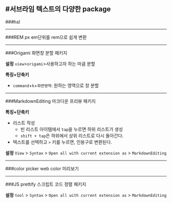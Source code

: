 

#서브라임 텍스트의 다양한 package
---
###hsl

---
###REM px
em단위를 rem으로 쉽게 변환

___
###Origami
화면창 분할 패키지

**설정**
`view`>`origami`>사용하고자 하는 마큼 분할

**특징+단축키**
+ `command`+`k`+`화면영역`: 원하는 영역으로 창 분할

---

###MarkdownEditing
마크다운 프리뷰 패키지

**특징+단축키**
+ 리스트 작성  
    * 빈 리스트 아이템에서 `tap`을 누르면 하위 리스트가 생성
    * `shift + tap`은 하위에서 상위 리스트로 다시 돌아간다. 
+ 텍스트를 선텍하고 `>` 키를 누르면, 인용구로 변환된다. 

**설정**
`View` > `Syntax` > `Open all with current extension as` > `MarkdownEditing`  

---

###color picker
web color 미리보기 

---

###JS prettify
스크립트 코드 정렬 패키지

**설정**
`tool` > `Syntax` > `Open all with current extension as` > `MarkdownEditing`  

